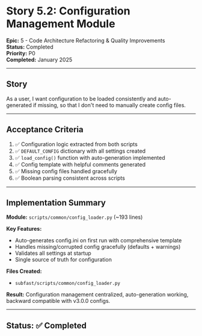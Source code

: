 # Story 5.2: Configuration Management Module

**Epic:** 5 - Code Architecture Refactoring & Quality Improvements  
**Status:** Completed  
**Priority:** P0  
**Completed:** January 2025

---

## Story

As a user, I want configuration to be loaded consistently and auto-generated if missing, so that I don't need to manually create config files.

---

## Acceptance Criteria

1. ✅ Configuration logic extracted from both scripts
2. ✅ `DEFAULT_CONFIG` dictionary with all settings created
3. ✅ `load_config()` function with auto-generation implemented
4. ✅ Config template with helpful comments generated
5. ✅ Missing config files handled gracefully
6. ✅ Boolean parsing consistent across scripts

---

## Implementation Summary

**Module:** `scripts/common/config_loader.py` (~193 lines)

**Key Features:**
- Auto-generates config.ini on first run with comprehensive template
- Handles missing/corrupted config gracefully (defaults + warnings)
- Validates all settings at startup
- Single source of truth for configuration

**Files Created:**
- `subfast/scripts/common/config_loader.py`

**Result:** Configuration management centralized, auto-generation working, backward compatible with v3.0.0 configs.

---

## Status: ✅ Completed
